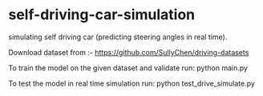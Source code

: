 # self-driving-car-simulation
simulating self driving car (predicting steering angles in real time).

Download dataset from :- https://github.com/SullyChen/driving-datasets

To train the model on the given dataset and validate run:
python main.py


To test the model in real time simulation run:
python test_drive_simulate.py
